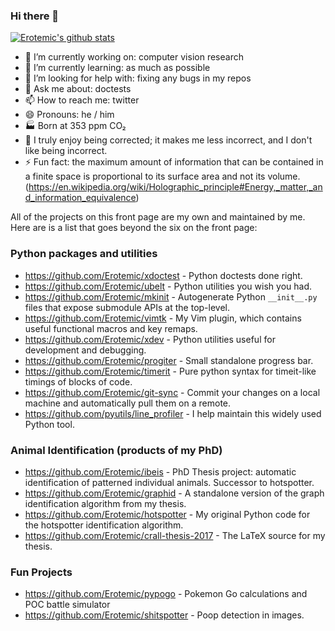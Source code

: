 ### Hi there 👋

[![Erotemic's github stats](https://github-readme-stats.vercel.app/api?username=Erotemic)](https://github.com/Erotemic/github-readme-stats)


- 🔭 I’m currently working on: computer vision research
- 🌱 I’m currently learning: as much as possible
- 🤔 I’m looking for help with: fixing any bugs in my repos
- 💬 Ask me about: doctests
- 📫 How to reach me: twitter
- 😄 Pronouns: he / him
- 🏭 Born at 353 ppm CO₂
- 🧠 I truly enjoy being corrected; it makes me less incorrect, and I don't like being incorrect.
- ⚡ Fun fact: the maximum amount of information that can be contained in a finite space is proportional to its surface area and not its volume. (https://en.wikipedia.org/wiki/Holographic_principle#Energy,_matter,_and_information_equivalence)
 
 
 All of the projects on this front page are my own and maintained by me. Here are is a list that goes beyond the six on the front page:
 
### Python packages and utilities

 - https://github.com/Erotemic/xdoctest - Python doctests done right.
 - https://github.com/Erotemic/ubelt - Python utilities you wish you had. 
 - https://github.com/Erotemic/mkinit - Autogenerate Python `__init__.py` files that expose submodule APIs at the top-level.
 - https://github.com/Erotemic/vimtk - My Vim plugin, which contains useful functional macros and key remaps.
 - https://github.com/Erotemic/xdev - Python utilities useful for development and debugging.
 - https://github.com/Erotemic/progiter - Small standalone progress bar. 
 - https://github.com/Erotemic/timerit - Pure python syntax for timeit-like timings of blocks of code.
 - https://github.com/Erotemic/git-sync - Commit your changes on a local machine and automatically pull them on a remote. 
 - https://github.com/pyutils/line_profiler - I help maintain this widely used Python tool.

### Animal Identification (products of my PhD)

 - https://github.com/Erotemic/ibeis - PhD Thesis project: automatic identification of patterned individual animals. Successor to hotspotter.
 - https://github.com/Erotemic/graphid - A standalone version of the graph identification algorithm from my thesis.
 - https://github.com/Erotemic/hotspotter - My original Python code for the hotspotter identification algorithm.
 - https://github.com/Erotemic/crall-thesis-2017 - The LaTeX source for my thesis.

### Fun Projects

 - https://github.com/Erotemic/pypogo - Pokemon Go calculations and POC battle simulator
 - https://github.com/Erotemic/shitspotter - Poop detection in images.
